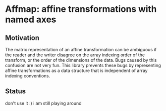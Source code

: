 # Affmap: affine transformations with named axes

## Motivation

The matrix representation of an affine transformation can be ambiguous if the reader and the writer disagree on the array indexing order of the transform, or the order of the dimensions of the data. Bugs caused by this confusion are not very fun. This library prevents these bugs by representing affine transformations as a data structure that is independent of array indexing conventions.

## Status

don't use it :) i am still playing around 